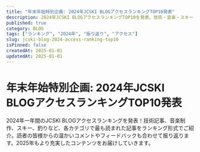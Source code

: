```yaml
---
title: "年末年始特別企画: 2024年JCSKI BLOGアクセスランキングTOP10発表"
description: 2024年JCSKI BLOGアクセスランキングTOP10を発表。技術・音楽・スキー・釣りカテゴリの人気記事を振り返り。
published: true
category: BLOG
tags: ["ランキング", "2024年", "振り返り", "アクセス"]
slug: jcski-blog-2024-access-ranking-top10
isPinned: false
createdAt: 2025-01-01
updatedAt: 2025-01-01
---
```


# 年末年始特別企画: 2024年JCSKI BLOGアクセスランキングTOP10発表

2024年一年間のJCSKI BLOGアクセスランキングを発表！技術記事、音楽制作、スキー、釣りなど、各カテゴリで最も読まれた記事をランキング形式でご紹介。読者の皆様からの温かいコメントやフィードバックも合わせて振り返ります。2025年もより充実したコンテンツをお届けしていきます。